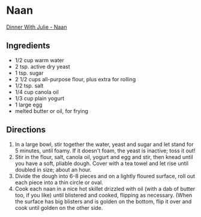 # Naan

[Dinner With Julie - Naan](https://www.dinnerwithjulie.com/recipes/naan/)

## Ingredients

* 1/2 cup warm water
* 2 tsp. active dry yeast
* 1 tsp. sugar
* 2 1/2 cups all-purpose flour, plus extra for rolling
* 1/2 tsp. salt
* 1/4 cup canola oil
* 1/3 cup plain yogurt
* 1 large egg
* melted butter or oil, for frying

## Directions

1. In a large bowl, stir together the water, yeast and sugar and let stand for 5 minutes, until foamy. If it doesn't foam, the yeast is inactive; toss it out!
2. Stir in the flour, salt, canola oil, yogurt and egg and stir, then knead until you have a soft, pliable dough. Cover with a tea towel and let rise until doubled in size; about an hour.
3.  Divide the dough into 6-8 pieces and on a lightly floured surface, roll out each piece into a thin circle or oval.
4.  Cook each naan in a nice hot skillet drizzled with oil (with a dab of butter too, if you like) until blistered and cooked, flipping as necessary. (When the surface has big blisters and is golden on the bottom, flip it over and cook until golden on the other side.
